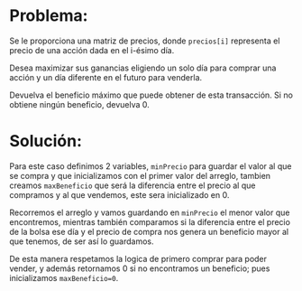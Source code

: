 # Problema:

Se le proporciona una matriz de precios, donde `precios[i]` representa el precio de una acción dada en el i-ésimo día.

Desea maximizar sus ganancias eligiendo un solo día para comprar una acción y un día diferente en el futuro para venderla.

Devuelva el beneficio máximo que puede obtener de esta transacción. Si no obtiene ningún beneficio, devuelva 0.

# Solución:

Para este caso definimos 2 variables, `minPrecio` para guardar el valor al que se compra y que inicializamos con el primer valor del arreglo, tambien creamos `maxBeneficio` que será la diferencia entre el precio al que compramos y al que vendemos, este sera inicializado en 0.

Recorremos el arreglo y vamos guardando en `minPrecio` el menor valor que encontremos, mientras también comparamos si la diferencia entre el precio de la bolsa ese día y el precio de compra nos genera un beneficio mayor al que tenemos, de ser así lo guardamos.

De esta manera respetamos la logica de primero comprar para poder vender, y además retornamos 0 si no encontramos un beneficio; pues inicializamos `maxBeneficio=0`.
